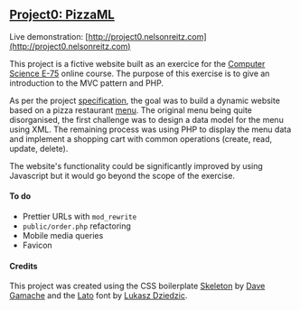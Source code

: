 ## [Project0: PizzaML](http://project0.nelsonreitz.com)

Live demonstration: [http://project0.nelsonreitz.com](http://project0.nelsonreitz.com)

This project is a fictive website built as an exercice for the [Computer Science E-75](http://cs75.tv) online course. The purpose of this
exercise is to give an introduction to the MVC pattern and PHP.

As per the project [specification](http://cdn.cs75.net/2012/summer/projects/0/project0.pdf), the goal was to build a dynamic
website based on a pizza restaurant [menu](http://cdn.cs75.net/2012/summer/projects/0/menu.pdf). The original menu being quite disorganised,
the first challenge was to design a data model for the menu using XML. The remaining process was using PHP to display the menu data
and implement a shopping cart with common operations (create, read, update, delete).

The website's functionality could be significantly improved by using Javascript but it would go beyond the scope of the exercise.

#### To do
- Prettier URLs with `mod_rewrite`
- `public/order.php` refactoring
- Mobile media queries
- Favicon

#### Credits
This project was created using the CSS boilerplate [Skeleton](http://getskeleton.com) by [Dave Gamache](https://twitter.com/dhg) and
the [Lato](https://www.google.com/fonts/specimen/Lato) font by [Lukasz Dziedzic](http://http://www.lukaszdziedzic.eu).
